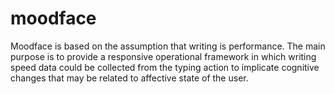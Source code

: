 # moodface
Moodface is based on the assumption that writing is performance. The main purpose is to provide a responsive operational framework in which writing speed data could be collected from the typing action to implicate cognitive changes that may be related to affective state of the user.
